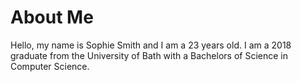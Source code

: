 # About Me

Hello, my name is Sophie Smith and I am a 23 years old. I am a 2018 graduate from the University of Bath with a Bachelors of Science in Computer Science.

